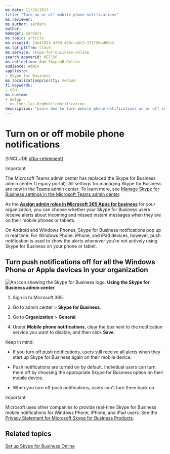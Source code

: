 ```yaml
---
ms.date: 11/28/2017
title: "Turn on or off mobile phone notifications"
ms.reviewer: 
ms.author: serdars
author:
manager: serdars
ms.topic: article
ms.assetid: 2de47013-4f09-493c-abc5-372f56ad69e3
ms.tgt.pltfrm: cloud
ms.service: skype-for-business-online
search.appverid: MET150
ms.collection: Adm_Skype4B_Online
audience: Admin
appliesto:
- Skype for Business
ms.localizationpriority: medium
f1.keywords:
- CSH
ms.custom:
- Setup
- ms.lync.lac.OrgMobileNotification
description: "Learn how to turn mobile phone notifications on or off so your users can receive alerts about incoming, voice mail, and missed instant messages."
---
```


# Turn on or off mobile phone notifications

[!INCLUDE [sfbo-retirement](../../Hub/includes/sfbo-retirement.md)]

> [!IMPORTANT]
> The Microsoft Teams admin center has replaced the Skype for Business admin center (Legacy portal). All settings for managing Skype for Business are now in the Teams admin center. To learn more, see [Manage Skype for Business settings in the Microsoft Teams admin center](/MicrosoftTeams/skype-for-business-settings?bc=%2fskypeforbusiness%2fbreadcrumb%2ftoc.json&toc=%2fskypeforbusiness%2fsfbotoc%2ftoc.json).

As the **[Assign admin roles in Microsoft 365 Apps for business](https://support.office.com/article/eac4d046-1afd-4f1a-85fc-8219c79e1504)** for your organization, you can choose whether your Skype for Business users receive alerts about incoming and missed instant messages when they are on their mobile phones or tablets.
  
On Android and Windows Phones, Skype for Business notifications pop up in real time. For Windows Phone, iPhone, and iPad devices, however, push notification is used to show the alerts whenever you're not actively using Skype for Business on your phone or tablet.
  
## Turn push notifications off for all the Windows Phone or Apple devices in your organization
<a name="__top"> </a>

![An icon showing the Skype for Business logo.](../images/sfb-logo-30x30.png) **Using the Skype for Business admin center**

1. Sign in to Microsoft 365.
    
2. Go to admin center > **Skype for Business**.
    
3. Go to **Organization** > **General**. 
    
4. Under **Mobile phone notifications**, clear the box next to the notification service you want to disable, and then click **Save**.
    
Keep in mind: 
  
- If you turn off push notifications, users still receive all alerts when they start up Skype for Business again on their mobile device.
    
- Push notifications are turned on by default. Individual users can turn them off by choosing the appropriate Skype for Business option on their mobile device.
    
- When you turn off push notifications, users can't turn them back on.
    
> [!IMPORTANT]
>  Microsoft uses other companies to provide real-time Skype for Business mobile notifications for Windows Phone, iPhone, and iPad users. See the [Privacy Statement for Microsoft Skype for Business Products](https://go.microsoft.com/fwlink/p/?linkid=247732). 
  
## Related topics

[Set up Skype for Business Online](set-up-skype-for-business-online.md)

  

